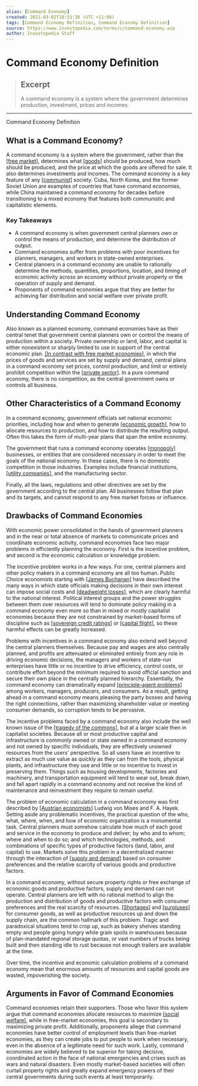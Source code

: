 ```yaml
---
alias: [Command Economy]
created: 2021-03-02T18:53:38 (UTC +11:00)
tags: [Command Economy Definition, Command Economy Definition]
source: https://www.investopedia.com/terms/c/command-economy.asp
author: Investopedia Staff
---
```


# Command Economy Definition

> ## Excerpt
> A command economy is a system where the government determines production, investment, prices and incomes.

---

Command Economy Definition
## What is a Command Economy?

A command economy is a system where the government, rather than the [[free market]](https://www.investopedia.com/terms/f/freemarket.asp), determines what [[goods]](https://www.investopedia.com/ask/answers/042115/what-goods-and-services-do-command-economies-produce.asp) should be produced, how much should be produced, and the price at which the goods are offered for sale. It also determines investments and incomes. The command economy is a key feature of any [[communist]](https://www.investopedia.com/terms/c/communism.asp) society. Cuba, North Korea, and the former Soviet Union are examples of countries that have command economies, while China maintained a command economy for decades before transitioning to a mixed economy that features both communistic and capitalistic elements.

### Key Takeaways

-   A command economy is when government central planners own or control the means of production, and determine the distribution of output.
-   Command economies suffer from problems with poor incentives for planners, managers, and workers in state-owned enterprises.
-   Central planners in a command economy are unable to rationally determine the methods, quantities, proportions, location, and timing of economic activity across an economy without private property or the operation of supply and demand.
-   Proponents of command economies argue that they are better for achieving fair distribution and social welfare over private profit.

## Understanding Command Economy

Also known as a planned economy, command economies have as their central tenet that government central planners own or control the means of production within a society. Private ownership or land, labor, and capital is either nonexistent or sharply limited to use in support of the central economic plan. [[In contrast with free market economies]](https://www.investopedia.com/ask/answers/100314/whats-difference-between-market-economy-and-command-economy.asp), in which the prices of goods and services are set by supply and demand, central plans in a command economy set prices, control production, and limit or entirely prohibit competition within the [[private sector]](https://www.investopedia.com/terms/p/private-sector.asp). In a pure command economy, there is no competition, as the central government owns or controls all business.

## Other Characteristics of a Command Economy

In a command economy, government officials set national economic priorities, including how and when to generate [[economic growth]](https://www.investopedia.com/terms/e/economicgrowth.asp), how to allocate resources to production, and how to distribute the resulting output. Often this takes the form of multi-year plans that span the entire economy.

The government that runs a command economy operates [[monopoly]](https://www.investopedia.com/terms/m/monopoly.asp) businesses, or entities that are considered necessary in order to meet the goals of the national economy. In these cases, there is no domestic competition in those industries. Examples include financial institutions, [[utility companies]](https://www.investopedia.com/terms/u/utilities_sector.asp), and the manufacturing sector.

Finally, all the laws, regulations and other directives are set by the government according to the central plan. All businesses follow that plan and its targets, and cannot respond to any free market forces or influence.

## Drawbacks of Command Economies

With economic power consolidated in the hands of government planners and in the near or total absence of markets to communicate prices and coordinate economic activity, command economies face two major problems in efficiently planning the economy. First is the incentive problem, and second is the economic calculation or knowledge problem.

The incentive problem works in a few ways. For one, central planners and other policy makers in a command economy are all too human. Public Choice economists starting with [[James Buchanan]](https://www.investopedia.com/terms/j/james-m-buchanan-jr.asp) have described the many ways in which state officials making decisions in their own interest can impose social costs and [[deadweight losses]](https://www.investopedia.com/terms/d/deadweightloss.asp), which are clearly harmful to the national interest. Political interest groups and the power struggles between them over resources will tend to dominate policy making in a command economy even more so than in mixed or mostly capitalist economies because they are not constrained by market-based forms of discipline such as [[sovereign credit ratings]](https://www.investopedia.com/terms/s/sovereign-credit-rating.asp) or [[capital flight]](https://www.investopedia.com/terms/c/capitalflight.asp), so these harmful effects can be greatly increased.

Problems with incentives in a command economy also extend well beyond the central planners themselves. Because pay and wages are also centrally planned, and profits are attenuated or eliminated entirely from any role in driving economic decisions, the managers and workers of state-run enterprises have little or no incentive to drive efficiency, control costs, or contribute effort beyond the minimum required to avoid official sanction and secure their own place in the centrally planned hierarchy. Essentially, the command economy can dramatically expand [[principle-agent problems]](https://www.investopedia.com/terms/p/principal-agent-problem.asp) among workers, managers, producers, and consumers. As a result, getting ahead in a command economy means pleasing the party bosses and having the right connections, rather than maximizing shareholder value or meeting consumer demands, so corruption tends to be pervasive.

The incentive problems faced by a command economy also include the well known issue of the [[tragedy of the commons]](https://www.investopedia.com/terms/t/tragedy-of-the-commons.asp), but at a larger scale then in capitalist societies. Because all or most productive capital and infrastructure is commonly owned or state owned in a command economy and not owned by specific individuals, they are effectively unowned resources from the users' perspective. So all users have an incentive to extract as much use value as quickly as they can from the tools, physical plants, and infrastructure they use and little or no incentive to invest in preserving them. Things such as housing developments, factories and machinery, and transportation equipment will tend to wear out, break down, and fall apart rapidly in a command economy and not receive the kind of maintenance and reinvestment they require to remain useful.    

The problem of economic calculation in a command economy was first described by [[Austrian economists]](https://www.investopedia.com/articles/economics/09/austrian-school-of-economics.asp) Ludwig von Mises and F. A. Hayek. Setting aside any problematic incentives, the practical question of the who, what, where, when, and how of economic organization is a monumental task. Central planners must somehow calculate how much of each good and service in the economy to produce and deliver; by who and to whom; where and when to do so; and which technologies, methods, and combinations of specific types of productive factors (land, labor, and capital) to use. Markets solve this problem in a decentralized manner through the interaction of [[supply and demand]](https://www.investopedia.com/terms/l/law-of-supply-demand.asp) based on consumer preferences and the relative scarcity of various goods and productive factors.

In a command economy, without secure property rights or free exchange of economic goods and productive factors, supply and demand can not operate. Central planners are left with no rational method to align the production and distribution of goods and productive factors with consumer preferences and the real scarcity of resources. [[Shortages]](https://www.investopedia.com/terms/s/shortage.asp) and [[surpluses]](https://www.investopedia.com/terms/s/surplus.asp) for consumer goods, as well as productive resources up and down the supply chain, are the common hallmark of this problem. Tragic and paradoxical situations tend to crop up, such as bakery shelves standing empty and people going hungry while grain spoils in warehouses because of plan-mandated regional storage quotas, or vast numbers of trucks being built and then standing idle to rust because not enough trailers are available at the time.

Over time, the incentive and economic calculation problems of a command economy mean that enormous amounts of resources and capital goods are wasted, impoverishing the society.

## Arguments in Favor of Command Economies

Command economies retain their supporters. Those who favor this system argue that command economies allocate resources to maximize [[social welfare]](https://www.investopedia.com/terms/s/social-welfare-system.asp), while in free-market economies, this goal is secondary to maximizing private profit. Additionally, proponents allege that command economies have better control of employment levels than free-market economies, as they can create jobs to put people to work when necessary, even in the absence of a legitimate need for such work. Lastly, command economies are widely believed to be superior for taking decisive, coordinated action in the face of national emergencies and crises such as wars and natural disasters. Even mostly market-based societies will often curtail property rights and greatly expand emergency powers of their central governments during such events at least temporarily.

